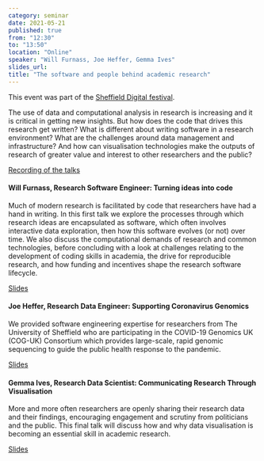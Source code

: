 ```yaml
---
category: seminar
date: 2021-05-21
published: true
from: "12:30"
to: "13:50"
location: "Online"
speaker: "Will Furnass, Joe Heffer, Gemma Ives"
slides_url: 
title: "The software and people behind academic research"
---
```


This event was part of the [Sheffield Digital festival](https://sheffielddigitalfestival.com/).

The use of data and computational analysis in research is increasing and it is critical in getting new insights. But how does the code that drives this research get written? What is different about writing software in a research environment? What are the challenges around data management and infrastructure? And how can visualisation technologies make the outputs of research of greater value and interest to other researchers and the public?

[Recording of the talks](https://digitalmedia.sheffield.ac.uk/media/The+software+and+people+behind+academic+research/1_t8io4ez6)

#### Will Furnass, Research Software Engineer: Turning ideas into code

Much of modern research is facilitated by code that researchers have had a hand in writing. In this first talk we explore the processes through which research ideas are encapsulated as software, which often involves interactive data exploration, then how this software evolves (or not) over time. We also discuss the computational demands of research and common technologies, before concluding with a look at challenges relating to the development of coding skills in academia, the drive for reproducible research, and how funding and incentives shape the research software lifecycle.

[Slides](https://docs.google.com/presentation/d/1Wemj0VxZlYn6rraUR7xaa0M8gMqZOzSpxC_xXw4DIyU/)

#### Joe Heffer, Research Data Engineer: Supporting Coronavirus Genomics

We provided software engineering expertise for researchers from The University of Sheffield who are participating in the COVID-19 Genomics UK (COG-UK) Consortium which provides large-scale, rapid genomic sequencing to guide the public health response to the pandemic.

[Slides](https://docs.google.com/presentation/d/1u420fMDQBC7rh4mmJUzD07eFqucHZSUrqDE0Lqzfc7k/)

#### Gemma Ives, Research Data Scientist: Communicating Research Through Visualisation

More and more often researchers are openly sharing their research data and their findings, encouraging engagement and scrutiny from politicians and the public. This final talk will discuss how and why data visualisation is becoming an essential skill in academic research.

[Slides](https://docs.google.com/presentation/d/1Zo-qSLD4pf762aV1KeRnllVPp2glvSufQu_h9hiCzM8)
